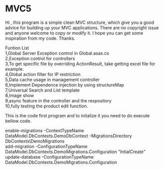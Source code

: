 # MVC5
Hi , this program is a simple clean MVC structure, which give you a good advice for building up your MVC applications. There are no copyright issue and anyone welcome to copy or modify it. I hope you can get some inspiration from my code. Thanks.

Funtion List<br>
1,Global Server Exception control in Global.asax.cs<br>
2,Exception control for controllers<br>
3,To get specific file by overriding ActionResult, take getting excel file for example.<br>
4,Global action filter for IP restriction<br>
5,Data cache usage in management controller<br>
6,Implement Dependence injection by using structureMap<br>
7,Universal Search and List template<br>
8,Image show<br>
9,async feature in the controller and the respository<br>
10,fully testing the product edit function.<br>

This is the code first program and to initalize it you need to do execute bellow code.

enable-migrations -ContextTypeName DataModel.DbContexts.DemoDbContext -MigrationsDirectory DbContexts\DemoMigrations<br>
add-migration -ConfigurationTypeName DataModel.DbContexts.DemoMigrations.Configuration "IntialCreate"<br>
update-database -ConfigurationTypeName DataModel.DbContexts.DemoMigrations.Configuration<br>
